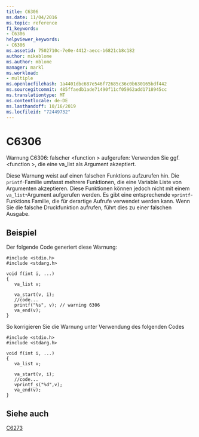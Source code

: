 ```yaml
---
title: C6306
ms.date: 11/04/2016
ms.topic: reference
f1_keywords:
- C6306
helpviewer_keywords:
- C6306
ms.assetid: 7502710c-7e0e-4412-aecc-b6821cb8c182
author: mikeblome
ms.author: mblome
manager: markl
ms.workload:
- multiple
ms.openlocfilehash: 1a4401dbc687e546f72685c36c0b630165bdf442
ms.sourcegitcommit: 485ffaedb1ade71490f11cf05962add1718945cc
ms.translationtype: MT
ms.contentlocale: de-DE
ms.lasthandoff: 10/16/2019
ms.locfileid: "72449732"
---
```

# <a name="c6306"></a>C6306
Warnung C6306: falscher \<function > aufgerufen: Verwenden Sie ggf. \<function >, die eine va_list als Argument akzeptiert.

 Diese Warnung weist auf einen falschen Funktions aufzurufen hin. Die `printf`-Familie umfasst mehrere Funktionen, die eine Variable Liste von Argumenten akzeptieren. Diese Funktionen können jedoch nicht mit einem `va_list`-Argument aufgerufen werden. Es gibt eine entsprechende `vprintf`-Funktions Familie, die für derartige Aufrufe verwendet werden kann. Wenn Sie die falsche Druckfunktion aufrufen, führt dies zu einer falschen Ausgabe.

## <a name="example"></a>Beispiel
 Der folgende Code generiert diese Warnung:

```
#include <stdio.h>
#include <stdarg.h>

void f(int i, ...)
{
   va_list v;

   va_start(v, i);
   //code...
   printf("%s", v); // warning 6306
   va_end(v);
}
```

 So korrigieren Sie die Warnung unter Verwendung des folgenden Codes

```
#include <stdio.h>
#include <stdarg.h>

void f(int i, ...)
{
   va_list v;

   va_start(v, i);
   //code...
   vprintf_s("%d",v);
   va_end(v);
}
```

## <a name="see-also"></a>Siehe auch
 [C6273](../code-quality/c6273.md)
